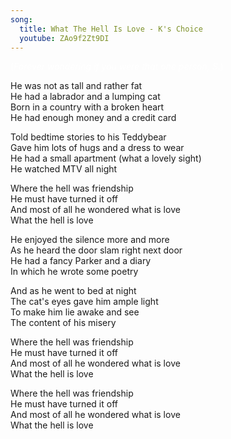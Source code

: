 ```yaml
---
song:
  title: What The Hell Is Love - K's Choice
  youtube: ZAo9f2Zt9DI
---
```


<span style="color: white;">
  (<i>Forever wondering if you were that one person, S.</i>)
</span>

He was not as tall and rather fat  
He had a labrador and a lumping cat  
Born in a country with a broken heart  
He had enough money and a credit card  
  
Told bedtime stories to his Teddybear  
Gave him lots of hugs and a dress to wear  
He had a small apartment (what a lovely sight)  
He watched MTV all night  
  
Where the hell was friendship  
He must have turned it off  
And most of all he wondered what is love  
What the hell is love  
  
He enjoyed the silence more and more  
As he heard the door slam right next door  
He had a fancy Parker and a diary  
In which he wrote some poetry  
  
And as he went to bed at night  
The cat's eyes gave him ample light  
To make him lie awake and see  
The content of his misery  
  
Where the hell was friendship  
He must have turned it off  
And most of all he wondered what is love  
What the hell is love  
  
Where the hell was friendship  
He must have turned it off  
And most of all he wondered what is love  
What the hell is love
